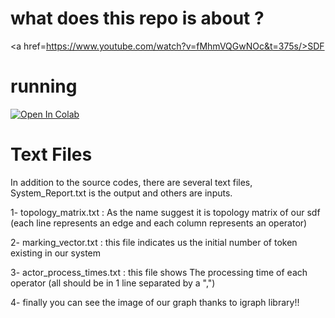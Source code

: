 # what does this repo is about ?
<a href=https://www.youtube.com/watch?v=fMhmVQGwNOc&t=375s/>SDF</a>

# running

[![Open In Colab](https://colab.research.google.com/assets/colab-badge.svg)](https://colab.research.google.com/github/Mehrdadghassabi/SDF-Implementation/blob/master/SDF_graph.ipynb)

# Text Files

In addition to the source codes, there are several text files,
System_Report.txt is the output and others are inputs.

1- topology_matrix.txt : As the name suggest it is topology matrix of our sdf (each line
represents an edge and each column represents an operator)

2- marking_vector.txt : this file indicates us the initial number of token existing in our system

3- actor_process_times.txt : this file shows The processing time of each operator
(all should be in 1 line separated by a ",")

4- finally you can see the image of our graph thanks to igraph library!!
